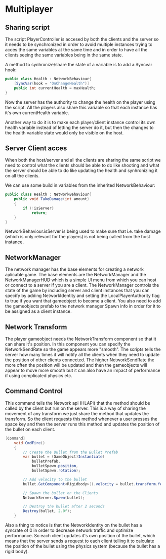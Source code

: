 # Multiplayer

## Sharing script
The script PlayerController is accesed by both the clients and the server so it needs to be synchronized in order to avoid multiple instances
trying to acces the same variables at the same time and in order to have all the clients seeing the same variables being in the same state.

A method to synhronize/share the state of a variable is to add a Syncvar hook:

```csharp
public class Health : NetworkBehaviour{
    [SyncVar(hook = "OnChangeHealth")]
    public int currentHealth = maxHealth;
}
```

Now the server has the authority to change the health on the player using the script. All the players also share this variable so that each instance
has it's own currentHealth variable.

Another way to do it is to make each player/client instance control its own health variable instead of letting the server do it, but then the changes to the health variable state would only be visible on the host.

## Server Client acces
When both the host/server and all the clients are sharing the same script we need to control what the clients should be able to do like shooting and what the server should be able to do like updating the health and synhronizing it on all the clients.

We can use some build in variables from the inherited NetworkBehaviour:

```csharp
public class Health : NetworkBehaviour{
    public void TakeDamage(int amount)
    {
        if (!isServer)
            return;
    }  
}
```
NetworkBehaviour.isServer is being used to make sure that i.e. take damage (which is only relevant for the players) is not being called from the host instance.

## NetworkManager
The network manager has the base elements for creating a network aplicable game. The base elements are the NetworkManager and the NetworkManagerHUD which is a simple UI menu from which you can host or connect to a server if you are a client. The NetworkManager controls the state of the game by including server and client instances that you can specify by adding NetworkIdentity and setting the LocalPlayerAuthority flag to true if you want that gameobject to become a client. You also need to add the gameobjects prefab to the network manager Spawn info in order for it to be assigned as a client instance.

## Network Transform
The player gameobject needs the NetworkTransform component so that it can share it's position. In this component you can specify the NetworkSendRate so the game appears more "smooth". The scripts tells the server how many times it will notify all the clients when they need to update the position of other clients connected. The higher NetworkSendRate the more often the position will be updated and then the gameobjects will appear to move more smooth but it can also have an impact of performance if using complicated physics etc.


## Command Control
This command tells the Network api (HLAPI) that the method should be called by the client but run on the server. This is a way of sharing the movement of any transform we just share the method that updates the transform. So the client requests this method whenever a user presses the space key and then the server runs this method and updates the position of the bullet on each client.

```csharp
[Command]
    void CmdFire()
    {
        // Create the Bullet from the Bullet Prefab
        var bullet = (GameObject)Instantiate(
            bulletPrefab,
            bulletSpawn.position,
            bulletSpawn.rotation);

        // Add velocity to the bullet
        bullet.GetComponent<Rigidbody>().velocity = bullet.transform.forward * 6;

        // Spawn the bullet on the Clients
        NetworkServer.Spawn(bullet);

        // Destroy the bullet after 2 seconds
        Destroy(bullet, 2.0f);
    }
```

Also a thing to notice is that the NetworkIdentity on the bullet has a syncrate of 0 in order to decrease network traffic and optimize performance. So each client updates it's own position of the bullet, which means that the server sends a request to each client telling it to calculate the position of the bullet using the physics system (because the bullet has a rigid body).
